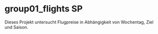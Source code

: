 # group01_flights SP
Dieses Projekt untersucht Flugpreise in Abhängigkeit von Wochentag, Ziel und Saison.

